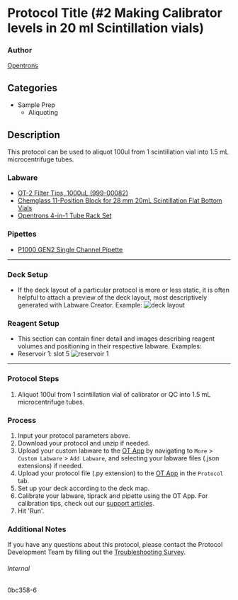 # Protocol Title (#2 Making Calibrator levels in 20 ml Scintillation vials)

### Author
[Opentrons](https://opentrons.com/)

## Categories
* Sample Prep
	* Aliquoting

## Description
This protocol can be used to aliquot 100ul from 1 scintillation vial into 1.5 mL microcentrifuge tubes.
 
### Labware
* [OT-2 Filter Tips, 1000µL (999-00082)](https://shop.opentrons.com/opentrons-1000ul-filter-tips-1000-racks/)
* [Chemglass 11-Position Block for 28 mm 20mL Scintillation Flat Bottom Vials](https://chemglass.com/blocks-for-centrifugal-vacuum-evaporators-optichem?sku=OP-6600-11)
* [Opentrons 4-in-1 Tube Rack Set](https://shop.opentrons.com/4-in-1-tube-rack-set/)


### Pipettes
* [P1000 GEN2 Single Channel Pipette](https://shop.opentrons.com/single-channel-electronic-pipette-p20/)


---

### Deck Setup
* If the deck layout of a particular protocol is more or less static, it is often helpful to attach a preview of the deck layout, most descriptively generated with Labware Creator. Example:
![deck layout](https://opentrons-protocol-library-website.s3.amazonaws.com/custom-README-images/bc-rnadvance-viral/Screen+Shot+2021-02-23+at+2.47.23+PM.png)

### Reagent Setup
* This section can contain finer detail and images describing reagent volumes and positioning in their respective labware. Examples:
* Reservoir 1: slot 5
![reservoir 1](https://opentrons-protocol-library-website.s3.amazonaws.com/custom-README-images/1ccd23/res1_v2.png)


---

### Protocol Steps
1. Aliquot 100ul from 1 scintillation vial of calibrator or QC into 1.5 mL microcentrifuge tubes.


### Process
1. Input your protocol parameters above.
2. Download your protocol and unzip if needed.
3. Upload your custom labware to the [OT App](https://opentrons.com/ot-app) by navigating to `More` > `Custom Labware` > `Add Labware`, and selecting your labware files (.json extensions) if needed.
4. Upload your protocol file (.py extension) to the [OT App](https://opentrons.com/ot-app) in the `Protocol` tab.
5. Set up your deck according to the deck map.
6. Calibrate your labware, tiprack and pipette using the OT App. For calibration tips, check out our [support articles](https://support.opentrons.com/en/collections/1559720-guide-for-getting-started-with-the-ot-2).
7. Hit 'Run'.

### Additional Notes
If you have any questions about this protocol, please contact the Protocol Development Team by filling out the [Troubleshooting Survey](https://protocol-troubleshooting.paperform.co/).

###### Internal
0bc358-6
